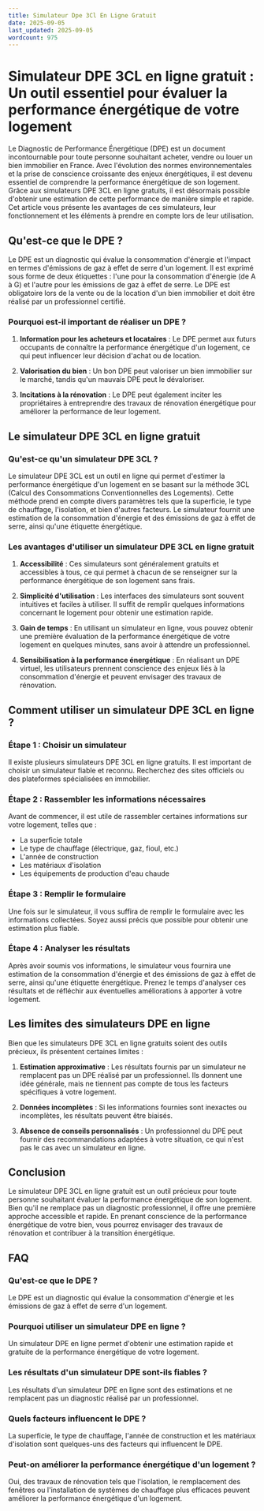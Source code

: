```yaml
---
title: Simulateur Dpe 3Cl En Ligne Gratuit
date: 2025-09-05
last_updated: 2025-09-05
wordcount: 975
---
```


# Simulateur DPE 3CL en ligne gratuit : Un outil essentiel pour évaluer la performance énergétique de votre logement

Le Diagnostic de Performance Énergétique (DPE) est un document incontournable pour toute personne souhaitant acheter, vendre ou louer un bien immobilier en France. Avec l'évolution des normes environnementales et la prise de conscience croissante des enjeux énergétiques, il est devenu essentiel de comprendre la performance énergétique de son logement. Grâce aux simulateurs DPE 3CL en ligne gratuits, il est désormais possible d'obtenir une estimation de cette performance de manière simple et rapide. Cet article vous présente les avantages de ces simulateurs, leur fonctionnement et les éléments à prendre en compte lors de leur utilisation.

## Qu'est-ce que le DPE ?

Le DPE est un diagnostic qui évalue la consommation d'énergie et l'impact en termes d'émissions de gaz à effet de serre d'un logement. Il est exprimé sous forme de deux étiquettes : l'une pour la consommation d'énergie (de A à G) et l'autre pour les émissions de gaz à effet de serre. Le DPE est obligatoire lors de la vente ou de la location d'un bien immobilier et doit être réalisé par un professionnel certifié.

### Pourquoi est-il important de réaliser un DPE ?

1. **Information pour les acheteurs et locataires** : Le DPE permet aux futurs occupants de connaître la performance énergétique d'un logement, ce qui peut influencer leur décision d'achat ou de location.
   
2. **Valorisation du bien** : Un bon DPE peut valoriser un bien immobilier sur le marché, tandis qu'un mauvais DPE peut le dévaloriser.

3. **Incitations à la rénovation** : Le DPE peut également inciter les propriétaires à entreprendre des travaux de rénovation énergétique pour améliorer la performance de leur logement.

## Le simulateur DPE 3CL en ligne gratuit

### Qu'est-ce qu'un simulateur DPE 3CL ?

Le simulateur DPE 3CL est un outil en ligne qui permet d'estimer la performance énergétique d'un logement en se basant sur la méthode 3CL (Calcul des Consommations Conventionnelles des Logements). Cette méthode prend en compte divers paramètres tels que la superficie, le type de chauffage, l'isolation, et bien d'autres facteurs. Le simulateur fournit une estimation de la consommation d'énergie et des émissions de gaz à effet de serre, ainsi qu'une étiquette énergétique.

### Les avantages d'utiliser un simulateur DPE 3CL en ligne gratuit

1. **Accessibilité** : Ces simulateurs sont généralement gratuits et accessibles à tous, ce qui permet à chacun de se renseigner sur la performance énergétique de son logement sans frais.

2. **Simplicité d'utilisation** : Les interfaces des simulateurs sont souvent intuitives et faciles à utiliser. Il suffit de remplir quelques informations concernant le logement pour obtenir une estimation rapide.

3. **Gain de temps** : En utilisant un simulateur en ligne, vous pouvez obtenir une première évaluation de la performance énergétique de votre logement en quelques minutes, sans avoir à attendre un professionnel.

4. **Sensibilisation à la performance énergétique** : En réalisant un DPE virtuel, les utilisateurs prennent conscience des enjeux liés à la consommation d'énergie et peuvent envisager des travaux de rénovation.

## Comment utiliser un simulateur DPE 3CL en ligne ?

### Étape 1 : Choisir un simulateur

Il existe plusieurs simulateurs DPE 3CL en ligne gratuits. Il est important de choisir un simulateur fiable et reconnu. Recherchez des sites officiels ou des plateformes spécialisées en immobilier.

### Étape 2 : Rassembler les informations nécessaires

Avant de commencer, il est utile de rassembler certaines informations sur votre logement, telles que :

- La superficie totale
- Le type de chauffage (électrique, gaz, fioul, etc.)
- L'année de construction
- Les matériaux d'isolation
- Les équipements de production d'eau chaude

### Étape 3 : Remplir le formulaire

Une fois sur le simulateur, il vous suffira de remplir le formulaire avec les informations collectées. Soyez aussi précis que possible pour obtenir une estimation plus fiable.

### Étape 4 : Analyser les résultats

Après avoir soumis vos informations, le simulateur vous fournira une estimation de la consommation d'énergie et des émissions de gaz à effet de serre, ainsi qu'une étiquette énergétique. Prenez le temps d'analyser ces résultats et de réfléchir aux éventuelles améliorations à apporter à votre logement.

## Les limites des simulateurs DPE en ligne

Bien que les simulateurs DPE 3CL en ligne gratuits soient des outils précieux, ils présentent certaines limites :

1. **Estimation approximative** : Les résultats fournis par un simulateur ne remplacent pas un DPE réalisé par un professionnel. Ils donnent une idée générale, mais ne tiennent pas compte de tous les facteurs spécifiques à votre logement.

2. **Données incomplètes** : Si les informations fournies sont inexactes ou incomplètes, les résultats peuvent être biaisés.

3. **Absence de conseils personnalisés** : Un professionnel du DPE peut fournir des recommandations adaptées à votre situation, ce qui n'est pas le cas avec un simulateur en ligne.

## Conclusion

Le simulateur DPE 3CL en ligne gratuit est un outil précieux pour toute personne souhaitant évaluer la performance énergétique de son logement. Bien qu'il ne remplace pas un diagnostic professionnel, il offre une première approche accessible et rapide. En prenant conscience de la performance énergétique de votre bien, vous pourrez envisager des travaux de rénovation et contribuer à la transition énergétique.

## FAQ

### Qu'est-ce que le DPE ?

Le DPE est un diagnostic qui évalue la consommation d'énergie et les émissions de gaz à effet de serre d'un logement.

### Pourquoi utiliser un simulateur DPE en ligne ?

Un simulateur DPE en ligne permet d'obtenir une estimation rapide et gratuite de la performance énergétique de votre logement.

### Les résultats d'un simulateur DPE sont-ils fiables ?

Les résultats d'un simulateur DPE en ligne sont des estimations et ne remplacent pas un diagnostic réalisé par un professionnel.

### Quels facteurs influencent le DPE ?

La superficie, le type de chauffage, l'année de construction et les matériaux d'isolation sont quelques-uns des facteurs qui influencent le DPE.

### Peut-on améliorer la performance énergétique d'un logement ?

Oui, des travaux de rénovation tels que l'isolation, le remplacement des fenêtres ou l'installation de systèmes de chauffage plus efficaces peuvent améliorer la performance énergétique d'un logement.